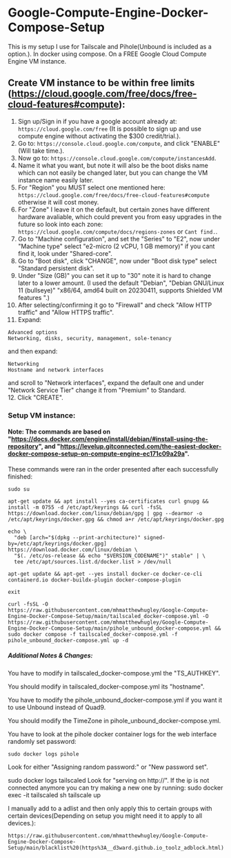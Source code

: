 # Google-Compute-Engine-Docker-Compose-Setup

This is my setup I use for Tailscale and Pihole(Unbound is included as a option.). In docker using compose. On a FREE Google Cloud Compute Engine VM instance.

## Create VM instance to be within free limits (https://cloud.google.com/free/docs/free-cloud-features#compute):
1. Sign up/Sign in if you have a google account already at: ```https://cloud.google.com/free``` (It is possible to sign up and use compute engine without activating the $300 credit/trial.).
2. Go to: ```https://console.cloud.google.com/compute```, and click "ENABLE"(Will take time.).
3. Now go to: ```https://console.cloud.google.com/compute/instancesAdd```.
4. Name it what you want, but note it will also be the boot disks name which can not easily be changed later, but you can change the VM instance name easily later.
5. For "Region" you MUST select one mentioned here: ```https://cloud.google.com/free/docs/free-cloud-features#compute``` otherwise it will cost money.
6. For "Zone" I leave it on the default, but certain zones have different hardware avaliable, which could prevent you from easy upgrades in the future so look into each zone: ```https://cloud.google.com/compute/docs/regions-zones``` or ```Cant find.```.
7. Go to "Machine configuration", and set the "Series" to "E2", now under "Machine type" select "e2-micro (2 vCPU, 1 GB memory)" if you cant find it, look under "Shared-core".
8. Go to "Boot disk", click "CHANGE", now under "Boot disk type" select "Standard persistent disk".
9. Under "Size (GB)" you can set it up to "30" note it is hard to change later to a lower amount.
(I used the default "Debian", "Debian GNU/Linux 11 (bullseye)" "x86/64, amd64 built on 20230411, supports Shielded VM features
".)
10. After selecting/confirming it go to "Firewall" and check "Allow HTTP traffic" and "Allow HTTPS traffic".
11. Expand:
```
Advanced options
Networking, disks, security, management, sole-tenancy
```
and then expand:
```
Networking
Hostname and network interfaces
```
and scroll to "Network interfaces", expand the default one and under "Network Service Tier" change it from "Premium" to Standard.
\
12. Click "CREATE".

### Setup VM instance:
#### Note: The commands are based on "https://docs.docker.com/engine/install/debian/#install-using-the-repository", and "https://levelup.gitconnected.com/the-easiest-docker-docker-compose-setup-on-compute-engine-ec171c09a29a".
These commands were ran in the order presented after each successfully finished:

```
sudo su
```
```
apt-get update && apt install --yes ca-certificates curl gnupg && install -m 0755 -d /etc/apt/keyrings && curl -fsSL https://download.docker.com/linux/debian/gpg | gpg --dearmor -o /etc/apt/keyrings/docker.gpg && chmod a+r /etc/apt/keyrings/docker.gpg
```
```
echo \
  "deb [arch="$(dpkg --print-architecture)" signed-by=/etc/apt/keyrings/docker.gpg] https://download.docker.com/linux/debian \
  "$(. /etc/os-release && echo "$VERSION_CODENAME")" stable" | \
  tee /etc/apt/sources.list.d/docker.list > /dev/null
```
```
apt-get update && apt-get --yes install docker-ce docker-ce-cli containerd.io docker-buildx-plugin docker-compose-plugin
```
```
exit
```
```
curl -fsSL -O https://raw.githubusercontent.com/mhmatthewhugley/Google-Compute-Engine-Docker-Compose-Setup/main/tailscaled_docker-compose.yml -O https://raw.githubusercontent.com/mhmatthewhugley/Google-Compute-Engine-Docker-Compose-Setup/main/pihole_unbound_docker-compose.yml && sudo docker compose -f tailscaled_docker-compose.yml -f pihole_unbound_docker-compose.yml up -d
```

##### Additional Notes & Changes:
You have to modify in tailscaled_docker-compose.yml the "TS_AUTHKEY".

You should modify in tailscaled_docker-compose.yml its "hostname".

You have to modify the pihole_unbound_docker-compose.yml if you want it to use Unbound instead of Quad9.

You should modify the TimeZone in pihole_unbound_docker-compose.yml.


You have to look at the pihole docker container logs for the web interface randomly set password:
```
sudo docker logs pihole
```
Look for either "Assigning random password:" or "New password set".

sudo docker logs tailscaled
Look for "serving on http://".
If the ip is not connected anymore you can try making a new one by running:
sudo docker exec -it tailscaled sh
tailscale up

I manually add to a adlist and then only apply this to certain groups with certain devices(Depending on setup you might need it to apply to all devices.):
```
https://raw.githubusercontent.com/mhmatthewhugley/Google-Compute-Engine-Docker-Compose-Setup/main/blacklist%20(https%3A__d3ward.github.io_toolz_adblock.html)
```
